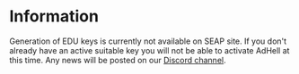 # Information
Generation of EDU keys is currently not available  on SEAP site. If you don't already have an active suitable key you will not be able to activate AdHell at this time. Any news will be posted on our [Discord channel](https://discord.gg/hfreZum).